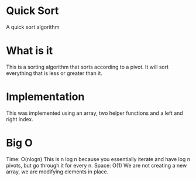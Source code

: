 # Quick Sort
A quick sort algorithm

# What is it
This is a sorting algorithm that sorts according to a pivot. It will sort everything that is less or greater than it.

# Implementation
This was implemented using an array, two helper functions and a left and right index.

# Big O
Time: O(nlogn)
This is n log n because you essentially iterate and have log n pivots, but go through it for every n.
Space: O(1)
We are not creating a new array, we are modifying elements in place.